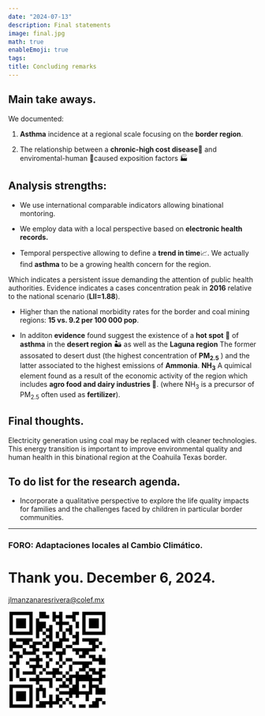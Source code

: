 ```yaml
---
date: "2024-07-13"
description: Final statements
image: final.jpg
math: true
enableEmoji: true
tags:
title: Concluding remarks
---
```



## Main take aways. 




We documented:  

1. **Asthma** incidence at a regional scale focusing on the **border region**. 

2. The relationship between a **chronic-high cost disease**<span class="nowrap"><span class="emojify">🤧</span> and enviromental-human <span class="nowrap"><span class="emojify">🙈</span>caused exposition factors 🏭


## Analysis strengths:  


 * We use international comparable  indicators allowing binational montoring.  
 
 * We employ data with a local perspective based on **electronic health records.**

* Temporal perspective allowing to define a **trend in time**📈. We actually find **asthma** to be a growing health concern for the region.

Which indicates a persistent issue demanding the attention of public health authorities.  Evidence indicates a cases concentration peak in **2016** relative to the national scenario (**LII=1.88**).   

* Higher than the national morbidity rates for the border and coal mining regions:   **15 vs. 9.2  per  100 000 pop**. 

* In additon **evidence** found suggest the existence of a **hot spot** 📍 of **asthma** in the **desert region** ️🏜️  as well as the **Laguna region**  The former assosated to desert dust (the highest concentration of **PM<sub>2.5</sub>** ) and the latter associated to the highest emissions of **Ammonia**.  **NH<sub>3</sub>** A quimical element found as a result of the economic activity of the region which includes **agro food and dairy industries 🐄**. (where NH<sub>3</sub> is a precursor of PM<sub>2.5</sub> often used as **fertilizer**).

## Final thoughts. 

Electricity generation using coal may be replaced with cleaner technologies. This energy transition is important to improve environmental quality and human health in this binational region at the Coahuila Texas border.   


## To do list for the research agenda.


* Incorporate a qualitative perspective to explore the life quality impacts for families and the challenges faced by children in particular border communities. 

***
### FORO:  Adaptaciones locales al Cambio Climático.

#  Thank you.  December 6, 2024.
jlmanzanaresrivera@colef.mx

![](./images/qr.jpg)
